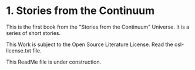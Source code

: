 # 1. Stories from the Continuum

This is the first book from the "Stories from the Continuum" Universe. It is a series of short stories.

This Work is subject to the Open Source Literature License. Read the osl-license.txt file.

This ReadMe file is under construction.